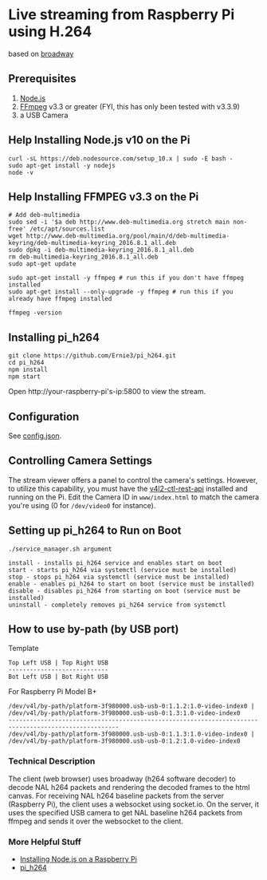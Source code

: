 # Live streaming from Raspberry Pi using H.264
based on [broadway](https://github.com/mbebenita/Broadway)

## Prerequisites
1. [Node.js](https://www.w3schools.com/nodejs/nodejs_raspberrypi.asp)
2. [FFmpeg](https://www.ffmpeg.org/) v3.3 or greater (FYI, this has only been tested with v3.3.9)
3. a USB Camera

## Help Installing Node.js v10 on the Pi
```
curl -sL https://deb.nodesource.com/setup_10.x | sudo -E bash -
sudo apt-get install -y nodejs
node -v
```

## Help Installing FFMPEG v3.3 on the Pi
```
# Add deb-multimedia
sudo sed -i '$a deb http://www.deb-multimedia.org stretch main non-free' /etc/apt/sources.list
wget http://www.deb-multimedia.org/pool/main/d/deb-multimedia-keyring/deb-multimedia-keyring_2016.8.1_all.deb
sudo dpkg -i deb-multimedia-keyring_2016.8.1_all.deb
rm deb-multimedia-keyring_2016.8.1_all.deb
sudo apt-get update

sudo apt-get install -y ffmpeg # run this if you don't have ffmpeg installed 
sudo apt-get install --only-upgrade -y ffmpeg # run this if you already have ffmpeg installed

ffmpeg -version
```

## Installing pi_h264
```
git clone https://github.com/Ernie3/pi_h264.git
cd pi_h264
npm install
npm start
```
Open http://your-raspberry-pi's-ip:5800 to view the stream.

## Configuration
See [config.json](https://github.com/Ernie3/pi_h264/blob/master/config.json).

## Controlling Camera Settings
The stream viewer offers a panel to control the camera's settings. However, to utilize this capability, you must have the [v4l2-ctl-rest-api](https://github.com/Ernie3/v4l2-ctl-rest-api) installed and running on the Pi. Edit the Camera ID  in `www/index.html` to match the camera you're using (0 for `/dev/video0` for instance).

## Setting up pi_h264 to Run on Boot
```
./service_manager.sh argument

install - installs pi_h264 service and enables start on boot
start - starts pi_h264 via systemctl (service must be installed)
stop - stops pi_h264 via systemctl (service must be installed)
enable - enables pi_h264 to start on boot (service must be installed)
disable - disables pi_h264 from starting on boot (service must be installed)
uninstall - completely removes pi_h264 service from systemctl
```

## How to use by-path (by USB port)
Template
```
Top Left USB | Top Right USB
----------------------------
Bot Left USB | Bot Right USB
```

For Raspberry Pi Model B+
```
/dev/v4l/by-path/platform-3f980000.usb-usb-0:1.1.2:1.0-video-index0 | /dev/v4l/by-path/platform-3f980000.usb-usb-0:1.3:1.0-video-index0
-----------------------------------------------------------------------------------------------------
/dev/v4l/by-path/platform-3f980000.usb-usb-0:1.1.3:1.0-video-index0 | /dev/v4l/by-path/platform-3f980000.usb-usb-0:1.2:1.0-video-index0
```

### Technical Description
The client (web browser) uses broadway (h264 software decoder) to decode NAL h264 packets and rendering the decoded frames to the html canvas. For receiving NAL h264 baseline packets from the server (Raspberry Pi), the client uses a websocket using socket.io. On the server, it uses the specified USB camera to get NAL baseline h264 packets from ffmpeg and sends it over the websocket to the client.  

### More Helpful Stuff
* [Installing Node.js on a Raspberry Pi](https://github.com/Ernie3/pi_h264#help-installing-nodejs-v10-on-the-pi)
* [pi_h264](https://github.com/Ernie3/pi_h264)
